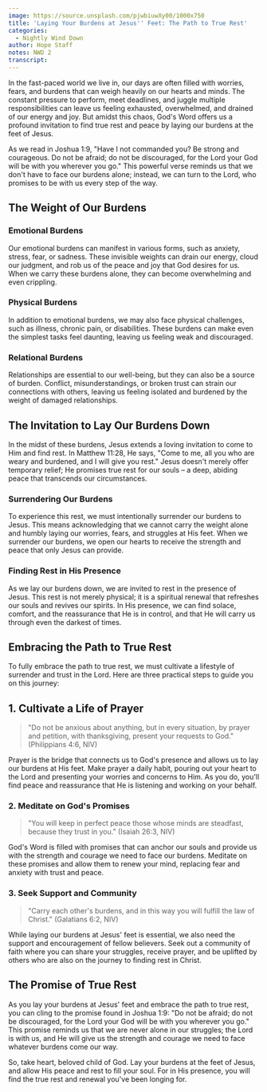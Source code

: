 ```yaml
---
image: https://source.unsplash.com/pjwbiuwXy00/1000x750
title: 'Laying Your Burdens at Jesus'' Feet: The Path to True Rest'
categories:
  - Nightly Wind Down
author: Hope Staff
notes: NWD 2
transcript:
---
```

In the fast-paced world we live in, our days are often filled with worries, fears, and burdens that can weigh heavily on our hearts and minds. The constant pressure to perform, meet deadlines, and juggle multiple responsibilities can leave us feeling exhausted, overwhelmed, and drained of our energy and joy. But amidst this chaos, God's Word offers us a profound invitation to find true rest and peace by laying our burdens at the feet of Jesus.

As we read in Joshua 1:9, "Have I not commanded you? Be strong and courageous. Do not be afraid; do not be discouraged, for the Lord your God will be with you wherever you go." This powerful verse reminds us that we don't have to face our burdens alone; instead, we can turn to the Lord, who promises to be with us every step of the way.

## The Weight of Our Burdens

### Emotional Burdens

Our emotional burdens can manifest in various forms, such as anxiety, stress, fear, or sadness. These invisible weights can drain our energy, cloud our judgment, and rob us of the peace and joy that God desires for us. When we carry these burdens alone, they can become overwhelming and even crippling.

### Physical Burdens

In addition to emotional burdens, we may also face physical challenges, such as illness, chronic pain, or disabilities. These burdens can make even the simplest tasks feel daunting, leaving us feeling weak and discouraged.

### Relational Burdens

Relationships are essential to our well-being, but they can also be a source of burden. Conflict, misunderstandings, or broken trust can strain our connections with others, leaving us feeling isolated and burdened by the weight of damaged relationships.

## The Invitation to Lay Our Burdens Down

In the midst of these burdens, Jesus extends a loving invitation to come to Him and find rest. In Matthew 11:28, He says, "Come to me, all you who are weary and burdened, and I will give you rest." Jesus doesn't merely offer temporary relief; He promises true rest for our souls – a deep, abiding peace that transcends our circumstances.

### Surrendering Our Burdens

To experience this rest, we must intentionally surrender our burdens to Jesus. This means acknowledging that we cannot carry the weight alone and humbly laying our worries, fears, and struggles at His feet. When we surrender our burdens, we open our hearts to receive the strength and peace that only Jesus can provide.

### Finding Rest in His Presence

As we lay our burdens down, we are invited to rest in the presence of Jesus. This rest is not merely physical; it is a spiritual renewal that refreshes our souls and revives our spirits. In His presence, we can find solace, comfort, and the reassurance that He is in control, and that He will carry us through even the darkest of times.

## Embracing the Path to True Rest

To fully embrace the path to true rest, we must cultivate a lifestyle of surrender and trust in the Lord. Here are three practical steps to guide you on this journey:

## 1\. Cultivate a Life of Prayer

> "Do not be anxious about anything, but in every situation, by prayer and petition, with thanksgiving, present your requests to God." (Philippians 4:6, NIV)

Prayer is the bridge that connects us to God's presence and allows us to lay our burdens at His feet. Make prayer a daily habit, pouring out your heart to the Lord and presenting your worries and concerns to Him. As you do, you'll find peace and reassurance that He is listening and working on your behalf.

### 2\. Meditate on God's Promises

> "You will keep in perfect peace those whose minds are steadfast, because they trust in you." (Isaiah 26:3, NIV)

God's Word is filled with promises that can anchor our souls and provide us with the strength and courage we need to face our burdens. Meditate on these promises and allow them to renew your mind, replacing fear and anxiety with trust and peace.

### 3\. Seek Support and Community

> "Carry each other's burdens, and in this way you will fulfill the law of Christ." (Galatians 6:2, NIV)

While laying our burdens at Jesus' feet is essential, we also need the support and encouragement of fellow believers. Seek out a community of faith where you can share your struggles, receive prayer, and be uplifted by others who are also on the journey to finding rest in Christ.

## The Promise of True Rest

As you lay your burdens at Jesus' feet and embrace the path to true rest, you can cling to the promise found in Joshua 1:9: "Do not be afraid; do not be discouraged, for the Lord your God will be with you wherever you go." This promise reminds us that we are never alone in our struggles; the Lord is with us, and He will give us the strength and courage we need to face whatever burdens come our way.

So, take heart, beloved child of God. Lay your burdens at the feet of Jesus, and allow His peace and rest to fill your soul. For in His presence, you will find the true rest and renewal you've been longing for.